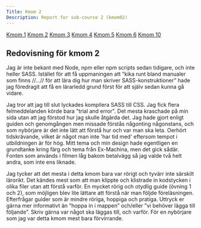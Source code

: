 ```yaml
---
Title: Kmom 2
Description: Report for sub-course 2 (kmom02)
---
```


<div class="wrapper">
    <div class="aside-left">
        <a href="../report/kmom01">Kmom 1</a>
        <a href="../report/kmom02">Kmom 2</a>
        <a href="../report/kmom03">Kmom 3</a>
        <a href="../report/kmom04">Kmom 4</a>
        <a href="../report/kmom05">Kmom 5</a>
        <a href="../report/kmom06">Kmom 6</a>
        <a href="../report/kmom10">Kmom 10</a>
    </div>
    <div class=kmom-content>
        <h2>Redovisning för kmom 2</h2>
        <p>Jag är inte bekant med Node, npm eller npm scripts sedan tidigare, och inte heller SASS. Istället för att få uppmaningen att ”kika runt bland manualer som finns //…// för att lära dig hur man skriver SASS-konstruktioner” hade jag föredragit att få en lärarledd grund först för att själv sedan kunna gå vidare.</p>
        <p>Jag tror att jag till slut lyckades kompilera SASS till CSS. Jag fick flera felmeddelanden körde bara "trial and error". Det mesta kraschade på min sida utan att jag förstod hur jag skulle åtgärda det. Jag hade gjort enligt guiden och genomgången men missade förstås någonting någonstans, och som nybörjare är det inte lätt att förstå hur och var man ska leta. Oerhört tidskrävande, vilket är något man inte 'har tid med' eftersom tempot i utbildningen är för hög. Mitt tema och min design hade egentligen en grundtanke kring färg och tema från Ex-Machina, men det gick sådär. Fonten som används i filmen låg bakom betalvägg så jag valde två helt andra, som inte ens liknade.</p>
        <p>Jag tycker att det mesta i detta kmom bara var rörigt och tyvärr inte särskilt lärorikt. Det kändes mest som att man klippte och klistrade in kodstycken i olika filer utan att förstå varför. En mycket rörig och otydlig guide (övning 1 och 2), som möjligen blev lite lättare att förstå när man följde föreläsningen. Efterfrågar guider som är mindre röriga, hoppiga och pratiga. Uttryck er gärna mer informativt än ”hoppa in i mappen” och/eller ”vi behöver lägga till följande”. Skriv gärna var något ska läggas till, och varför. För en nybörjare som jag var detta kmom mest bara förvirrande.</p>
    </div>
</div>







